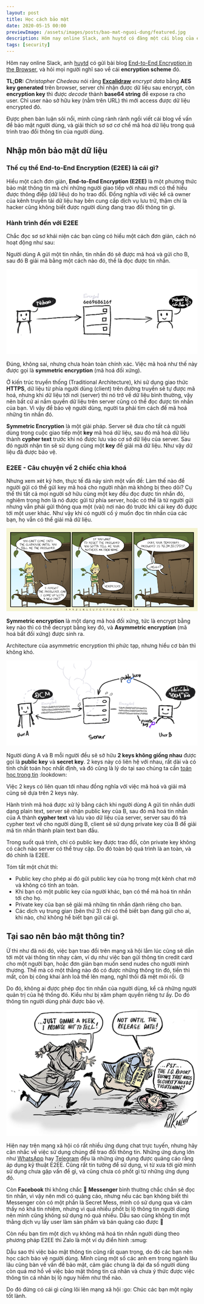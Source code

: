 ```yaml
---
layout: post
title: Học cách bảo mật
date: 2020-05-15 00:00
previewImage: /assets/images/posts/bao-mat-nguoi-dung/featured.jpg
description: Hôm nay online Slack, anh huytd có đăng một cái blog của excalidraw nói về End-to-End, xong anh em bàn về cái encryption scheme của nó... tự dưng lòi một đống vấn đề
tags: [security]
---
```


Hôm nay online Slack, anh [huytd](https://github.com/huytd) có gửi bài blog [End-to-End Encryption in the Browser](https://blog.excalidraw.com/end-to-end-encryption/), và hỏi mọi người nghĩ sao về cái **encryption scheme** đó.

**TL;DR:** *Christopher Chedeau* nói rằng [**Excalidraw**](https://excalidraw.com/) *encrypt data* bằng **AES key generated** trên browser, server chỉ nhận được dữ liệu sau encrypt, còn **encryption key** thì được *decode* thành **base64 string** để expose ra cho user. Chỉ user nào sở hữu key (nằm trên URL) thì mới access được dữ liệu encrypted đó.

Được phen bàn luận sôi nổi, mình cũng rảnh rảnh ngồi viết cái blog về vấn đề bảo mật người dùng, và giải thích sơ sơ cơ chế mã hoá dữ liệu trong quá trình trao đổi thông tin của người dùng.

## Nhập môn bảo mật dữ liệu

### Thế cụ thể **End-to-End Encryption (E2EE)** là cái gì?

Hiểu một cách đơn giản, **End-to-End Encryption (E2EE)** là một phương thức bảo mật thông tin mà chỉ những người giao tiếp với nhau mới có thể hiểu được thông điệp (dữ liệu) do họ trao đổi. Đồng nghĩa với việc kể cả owner của kênh truyền tải dữ liệu hay bên cung cấp dịch vụ lưu trữ, thậm chí là hacker cũng không biết được người dùng đang trao đổi thông tin gì.

### Hành trình đến với E2EE

Chắc đọc sơ sơ khái niện các bạn cũng có hiểu một cách đơn giản, cách nó hoạt động như sau:

Người dùng A gửi một tin nhắn, tin nhắn đó sẽ được mã hoá và gửi cho B, sau đó B giải mã bằng một cách nào đó, thế là đọc được tin nhắn.

![](/assets/images/posts/bao-mat-nguoi-dung/01.jpg)

Đúng, không sai, nhưng chưa hoàn toàn chính xác. Việc mã hoá như thế này được gọi là **symmetric encryption** (mã hoá đối xứng).

Ở kiến trúc truyền thống (Traditional Architecture), khi sử dụng giao thức **HTTPS**, dữ liệu từ phía người dùng (client) trên đường truyền sẽ tự được mã hoá, nhưng khi dữ liệu tới nơi (server) thì nó trở về dữ liệu bình thường, vậy nên bất cứ ai nắm quyền dữ liệu trên server cũng có thể đọc được tin nhắn của bạn. Vì vậy để bảo vệ người dùng, người ta phải tìm cách để mã hoá những tin nhắn đó.

**Symmetric Encryption** là một giải pháp. Server sẽ đưa cho tất cả người dùng trong cuộc giao tiếp một **key** mã hoá dữ liệu, sau đó mã hoá dữ liệu thành **cypher text** trước khi nó được lưu vào cơ sở dữ liệu của server. Sau đó người nhận tin sẽ sử dụng cùng một **key** để giải mã dữ liệu. Như vậy dữ liệu đã được bảo vệ.

### E2EE - Câu chuyện về 2 chiếc chìa khoá

Nhưng xem xét kỹ hơn, thực tế đã nảy sinh một vấn đề: Làm thế nào để người gửi có thể gửi key mã hoá cho người nhận mà không bị theo dõi? Cụ thể thì tất cả mọi người sở hữu cùng một key đều đọc được tin nhắn đó, nghiêm trọng hơn là nó được gửi từ phía server, hoặc có thể là từ người gửi nhưng vẫn phải gửi thông qua một (vài) nơi nào đó trước khi cái key đó được tới một user khác. Như vậy khi có người cố ý muốn đọc tin nhắn của các bạn, họ vẫn có thể giải mã dữ liệu.

![](/assets/images/posts/bao-mat-nguoi-dung/02.png)

**Symmetric encryption** là một dạng mã hoá đối xứng, tức là encrypt bằng key nào thì có thể decrypt bằng key đó, và **Asymmetric encryption** (mã hoá bất đối xứng) được sinh ra.

Architecture của asymmetric encryption thì phức tạp, nhưng hiểu cơ bản thì không khó.

![](/assets/images/posts/bao-mat-nguoi-dung/03.jpg)

Người dùng A và B mỗi người đều sẽ sở hữu **2 keys không giống nhau** được gọi là **public key** và **secret key**. 2 keys này có liên hệ với nhau, rất dài và có tính chất toán học nhất định, và đó cũng là lý do tại sao chúng ta cần [toán học trong tin](/toan-va-tin) :lookdown:

Việc 2 keys có liên quan tới nhau đồng nghĩa với việc mã hoá và giải mã cũng sẽ dựa trên 2 keys này.

Hành trình mã hoá được xử lý bằng cách khi người dùng A gửi tin nhắn dưới dạng plain text, server sẽ nhận public key của B, sau đó mã hoá tin nhắn của A thành **cypher text** và lưu vào dữ liệu của server, server sau đó trả cypher text về cho người dùng B, client sẽ sử dụng private key của B để giải mã tin nhắn thành plain text ban đầu.

Trong suốt quá trình, chỉ có public key được trao đổi, còn private key không có cách nào server có thể truy cập. Do đó toàn bộ quá trình là an toàn, và đó chính là E2EE.

Tóm tắt một chút thì:
 * Public key cho phép ai đó gửi public key của họ trong một kênh chat mở và không có tính an toàn.
 * Khi bạn có một public key của người khác, bạn có thể mã hoá tin nhắn tới cho họ.
 * Private key của bạn sẽ giải mã những tin nhắn dành riêng cho bạn.
 * Các dịch vụ trung gian (bên thứ 3) chỉ có thể biết bạn đang gửi cho ai, khi nào, chứ không hề biết bạn gửi cái gì.

## Tại sao nên bảo mật thông tin?

Ừ thì như đã nói đó, việc bạn trao đổi trên mạng xã hội lắm lúc cũng sẽ dẫn tới một vài thông tin nhạy cảm, ví dụ như việc bạn gửi thông tin credit card cho một người bạn, hoặc đơn giản bạn muốn send nudes cho người mình thương. Thế mà có một thằng nào đó có được những thông tin đó, tiền thì mất, còn bị công khai ảnh loã thể lên mạng, nghĩ thôi đã mệt mỏi rồi. :cry:

Do đó, không ai được phép đọc tin nhắn của người dùng, kể cả những người quản trị của hệ thống đó. Kiểu như bị xâm phạm quyền riêng tư ấy. Do đó thông tin người dùng phải được bảo vệ.

![](/assets/images/posts/bao-mat-nguoi-dung/04.jpg)

Hiện nay trên mạng xã hội có rất nhiều ứng dụng chat trực tuyến, nhưng hãy cân nhắc về việc sử dụng chúng để trao đổi thông tin. Những ứng dụng lớn như [WhatsApp](https://www.whatsapp.com/) hay [Telegram](https://telegram.org/) đều là những ứng dụng được quảng cáo rằng áp dụng kỹ thuật E2EE.  Cũng rất tin tưởng để sử dụng, vì từ xưa tới giờ mình sử dụng chưa gặp vấn đề gì, và cũng chưa có phốt gì từ những ứng dụng đó.

Còn **Facebook** thì không chắc :gun: **Messenger** bình thường chắc chắn sẽ đọc tin nhắn, vì vậy nên mới có quảng cáo, nhưng nếu các bạn không biết thì Messenger còn có một phần là Secret Mess, mình có sử dụng qua và cảm thấy nó khá tín nhiệm, nhưng vì quá nhiều phốt bị lộ thông tin người dùng nên mình cũng không sử dụng nó quá nhiều. Dẫu sao cũng không tin một thằng dịch vụ lấy user làm sản phẩm và bán quảng cáo được :popcorn:

Còn nếu bạn tìm một dịch vụ không mã hoá tin nhắn người dùng theo phương pháp E2EE thì Zalo là một ví dụ điển hình :smug:

Dẫu sao thì việc bảo mật thông tin cũng rất quan trọng, do đó các bạn nên học cách bảo vệ người dùng. Mình cùng một số các anh em trong ngành lâu lâu cũng bàn về vấn đề bảo mật, cảm giác chung là đại đa số người dùng còn quá mơ hồ về việc bảo mật thông tin cá nhân và chưa ý thức được việc thông tin cá nhân bị lộ nguy hiểm như thế nào.

Do đó đừng có cái gì cũng lôi lên mạng xã hội :go: Chúc các bạn một ngày tốt lành.
